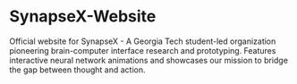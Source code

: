 # SynapseX-Website
Official website for SynapseX - A Georgia Tech student-led organization pioneering brain-computer interface research and prototyping. Features interactive neural network animations and showcases our mission to bridge the gap between thought and action.
